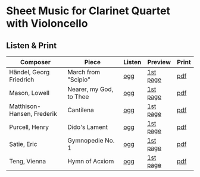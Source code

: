 # Sheet Music for Clarinet Quartet with Violoncello

## Listen & Print

Composer | Piece | Listen | Preview | Print
-------- | ----- | ------ | ------- | -----
Händel, Georg Friedrich | March from "Scipio" | [ogg](http://cellist.bplaced.net/ogg/H%c3%a4ndel,%20Georg%20Friedrich/h%c3%a4ndel_marsch_aus_scipio.ogg) | [1st page](https://raw.githubusercontent.com/cellist/Lilypond-Sheet-Music/master/Klar%2C%20Klar%2C%20Klar%2C%20Klar%2C%20Vlc/H%C3%A4ndel%2C%20Georg%20Friedrich/Marsch%20aus%20Scipio/preview.png) | [pdf](https://github.com/cellist/Lilypond-Sheet-Music/raw/master/Klar%2C%20Klar%2C%20Klar%2C%20Klar%2C%20Vlc/H%C3%A4ndel%2C%20Georg%20Friedrich/Marsch%20aus%20Scipio/h%C3%A4ndel_marsch_aus_scipio.pdf)
Mason, Lowell | Nearer, my God, to Thee | [ogg](http://cellist.bplaced.net/ogg/Mason,%20Lowell/mason_nearer_my_god.ogg) | [1st page](https://raw.githubusercontent.com/cellist/Lilypond-Sheet-Music/master/Klar%2C%20Klar%2C%20Klar%2C%20Klar%2C%20Vlc/Mason%2C%20Lowell/Nearer%20my%20God/preview.png) | [pdf](https://github.com/cellist/Lilypond-Sheet-Music/raw/master/Klar%2C%20Klar%2C%20Klar%2C%20Klar%2C%20Vlc/Mason%2C%20Lowell/Nearer%20my%20God/mason_nearer_my_god.pdf)
Matthison-Hansen, Frederik | Cantilena | [ogg](http://cellist.bplaced.net/ogg/Matthison-Hansen,%20Frederik/matthison_hansen_cantilena.ogg) | [1st page](https://github.com/cellist/Lilypond-Sheet-Music/raw/master/Klar%2C%20Klar%2C%20Klar%2C%20Klar%2C%20Vlc/Matthison-Hansen%2C%20Frederik/Cantilena/preview.png) | [pdf](https://github.com/cellist/Lilypond-Sheet-Music/raw/master/Klar%2C%20Klar%2C%20Klar%2C%20Klar%2C%20Vlc/Matthison-Hansen%2C%20Frederik/Cantilena/matthison_hansen_cantilena.pdf)
Purcell, Henry | Dido's Lament | [ogg](http://cellist.bplaced.net/ogg/Purcell,%20Henry/purcell_didos_lament.ogg) | [1st page](https://raw.githubusercontent.com/cellist/Lilypond-Sheet-Music/master/Klar%2C%20Klar%2C%20Klar%2C%20Klar%2C%20Vlc/Purcell%2C%20Henry/Didos%20Lament/preview.png) | [pdf](https://github.com/cellist/Lilypond-Sheet-Music/raw/master/Klar%2C%20Klar%2C%20Klar%2C%20Klar%2C%20Vlc/Purcell%2C%20Henry/Didos%20Lament/purcell_didos_lament.pdf)
Satie, Eric | Gymnopedie No. 1 | [ogg](http://cellist.bplaced.net/ogg/Satie,%20Eric/satie_gymnopedie_1.ogg) | [1st page](https://raw.githubusercontent.com/cellist/Lilypond-Sheet-Music/master/Klar%2C%20Klar%2C%20Klar%2C%20Klar%2C%20Vlc/Satie%2C%20Eric/Gymnopedie%20Nr.%201/preview.png) | [pdf](https://github.com/cellist/Lilypond-Sheet-Music/raw/master/Klar%2C%20Klar%2C%20Klar%2C%20Klar%2C%20Vlc/Satie%2C%20Eric/Gymnopedie%20Nr.%201/satie_gymnopedie_1.pdf)
Teng, Vienna | Hymn of Acxiom | [ogg](http://cellist.bplaced.net/ogg/Teng,%20Vienna/teng_hymn_of_acxiom.ogg) | [1st page](https://raw.githubusercontent.com/cellist/Lilypond-Sheet-Music/master/Klar%2C%20Klar%2C%20Klar%2C%20Klar%2C%20Vlc/Teng%2C%20Vienna/Hymn%20of%20Acxiom/preview.png) | [pdf](https://github.com/cellist/Lilypond-Sheet-Music/raw/master/Klar%2C%20Klar%2C%20Klar%2C%20Klar%2C%20Vlc/Teng%2C%20Vienna/Hymn%20of%20Acxiom/teng_hymn_of_acxiom.pdf)
